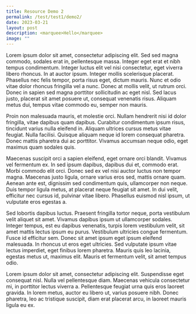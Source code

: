 ```yaml
---
title: Resource Demo 2
permalink: /test/test1/demo2/
date: 2023-03-21
layout: post
description: <marquee>Hello</marquee>
image: ""
---
```



Lorem ipsum dolor sit amet, consectetur adipiscing elit. Sed sed magna commodo, sodales erat in, pellentesque massa. Integer eget erat et nibh tempus condimentum. Integer luctus elit vel nisi consectetur, eget viverra libero rhoncus. In at auctor ipsum. Integer mollis scelerisque placerat. Phasellus nec felis tempor, porta risus eget, dictum mauris. Nunc et odio vitae dolor rhoncus fringilla vel a nunc. Donec at mollis velit, ut rutrum orci. Donec in sapien sed magna porttitor sollicitudin ac eget nisl. Sed lacus justo, placerat sit amet posuere ut, consequat venenatis risus. Aliquam metus dui, tempus vitae commodo eu, semper non mauris.

Proin non malesuada mauris, et molestie orci. Nullam hendrerit nisi id dolor fringilla, vitae dapibus quam dapibus. Curabitur condimentum ipsum risus, tincidunt varius nulla eleifend in. Aliquam ultrices cursus metus vitae feugiat. Nulla facilisi. Quisque aliquam neque id lorem consequat pharetra. Donec mattis pharetra dui ac porttitor. Vivamus accumsan neque odio, eget maximus quam sodales quis.

Maecenas suscipit orci a sapien eleifend, eget ornare orci blandit. Vivamus vel fermentum ex. In sed ipsum dapibus, dapibus dui et, commodo erat. Morbi commodo elit orci. Donec sed ex vel nisi auctor luctus non tempor magna. Maecenas justo ligula, ornare varius eros sed, mattis ornare quam. Aenean ante est, dignissim sed condimentum quis, ullamcorper non neque. Duis tempor ligula metus, at placerat neque feugiat sit amet. In dui velit, efficitur nec cursus id, pulvinar vitae libero. Phasellus euismod nisl ipsum, ut vulputate eros egestas a.

Sed lobortis dapibus luctus. Praesent fringilla tortor neque, porta vestibulum velit aliquet sit amet. Vivamus dapibus ipsum ut ullamcorper sodales. Integer tempus, est eu dapibus venenatis, turpis lorem vestibulum velit, sit amet mattis lectus ipsum eu purus. Vestibulum ultricies congue fermentum. Fusce id efficitur sem. Donec sit amet ipsum eget ipsum eleifend malesuada. In rhoncus ut eros eget ultricies. Sed vulputate ipsum vitae lectus imperdiet, eget finibus lorem pharetra. Mauris quis leo lacinia, egestas metus ut, maximus elit. Mauris et fermentum velit, sit amet tempus odio.

Lorem ipsum dolor sit amet, consectetur adipiscing elit. Suspendisse eget consequat nisl. Nulla vel pellentesque diam. Maecenas vehicula consectetur mi, in porttitor lectus viverra a. Pellentesque feugiat urna quis eros laoreet gravida. In lorem metus, auctor eu libero ut, varius posuere nibh. Donec pharetra, leo ac tristique suscipit, diam erat placerat arcu, in laoreet mauris ligula eu ex.